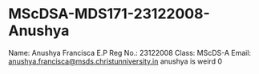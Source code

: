 # MScDSA-MDS171-23122008-Anushya

Name: Anushya Francisca E.P
Reg No.: 23122008
Class: MScDS-A
Email: anushya.francisca@msds.christunniversity.in
anushya is weird
0